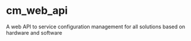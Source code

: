 # cm_web_api
A web API to service configuration management for all solutions based on hardware and software
